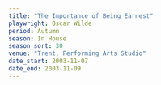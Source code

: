 ```yaml
---
title: "The Importance of Being Earnest"
playwright: Oscar Wilde
period: Autumn
season: In House
season_sort: 30
venue: "Trent, Performing Arts Studio"
date_start: 2003-11-07
date_end: 2003-11-09
---
```

